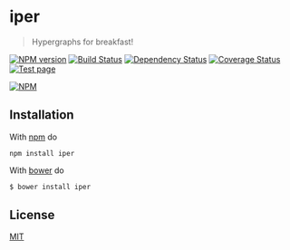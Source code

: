 # iper

> Hypergraphs for breakfast!

[![NPM version](https://badge.fury.io/js/iper.png)](http://badge.fury.io/js/iper) [![Build Status](https://travis-ci.org/fibo/iper.png?branch=master)](https://travis-ci.org/fibo/iper?branch=master) [![Dependency Status](https://gemnasium.com/fibo/iper.png)](https://gemnasium.com/fibo/iper) [![Coverage Status](https://coveralls.io/repos/fibo/iper/badge.svg?branch=master)](https://coveralls.io/r/fibo/iper?branch=master) [![Test page](https://img.shields.io/badge/test-page-blue.svg)](http://g14n.info/iper/test)

[![NPM](https://nodei.co/npm-dl/iper.png)](https://nodei.co/npm-dl/iper/)

## Installation

With [npm](https://npmjs.org/) do

```
npm install iper
```

With [bower](http://bower.io/) do

```bash
$ bower install iper
```

## License

[MIT](http://www.g14n.info/mit-license)


